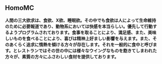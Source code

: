 ## HomoMC

**人間の三大欲求は、食欲、X欲、睡眠欲。その中でも食欲は人によって生命維持のために必要報道であり、動物系においては快感を本当らしい。優先して行動するようプログラムされております。食事を取ることにより、満足感、また、美味しいものを食べることにより、喜びは精神上好ましい影響を与えます。また、そのあくらく追求に情熱を傾ける方々が存在します。それを一般的に食中と呼びます。とレストランではその世の中には様々なウイングなものを飽きてしまわれた方々が、素質の方々にふさわしい食材を提供しております。**
